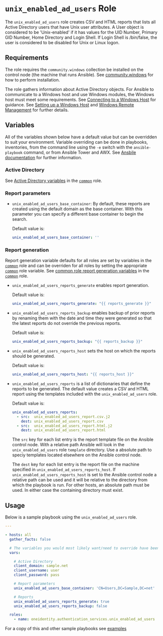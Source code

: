 # `unix_enabled_ad_users` Role

The `unix_enabled_ad_users` role creates CSV and HTML reports that lists all Active Directory users that have Unix user attributes.  A User object is considered to be 'Unix-enabled' if it has values for the UID Number, Primary GID Number, Home Directory and Login Shell.  If Login Shell is /bin/false, the user is considered to be disabled for Unix or Linux logon.

## Requirements

The role requires the `community.windows` collection be installed on the control node (the machine that runs Ansible).  See [community.windows](https://galaxy.ansible.com/community/windows) for how to perform installation.

The role gathers information about Active Directory objects.  For Ansible to communicate to a Windows host and use Windows modules, the Windows host must meet some requirements.  See [Connecting to a Windows Host](https://www.ansible.com/blog/connecting-to-a-windows-host) for guidance.  See [Setting up a Windows Host](https://docs.ansible.com/ansible/latest/user_guide/windows_setup.html) and [Windows Remote Management](https://docs.ansible.com/ansible/latest/user_guide/windows_winrm.html) for further details.

## Variables

All of the variables shown below have a default value but can be overridden to suit your environment.  Variable overriding can be done in playbooks, inventories, from the command line using the `-e` switch with the `ansible-playbook` command, or from Ansible Tower and AWX.  See [Ansbile documentation](https://docs.ansible.com/ansible/latest/user_guide/playbooks_variables.html) for further information.

### Active Directory

See [Active Directory variables](../common/README.md#active-directory) in the [`common`](../common/README.md) role.

### Report parameters

* `unix_enabled_ad_users_base_container`: By default, these reports are created using the default domain as the base container.  With this parameter you can specify a different base container to begin the search.

    Default value is:
    ```yaml
    unix_enabled_ad_users_base_container: ''
    ```

### Report generation

Report generation variable defaults for all roles are set by variables in the [`common`](../common/README.md) role and can be overriden for all roles by setting the appropriate [`common`](../common/README.md) role variable.  See [common role report generation variables](../common/README.md#report-generation) in the [`common`](../common/README.md) role.

* `unix_enabled_ad_users_reports_generate` enables report generation.

    Default value is:
    ```yaml
    unix_enabled_ad_users_reports_generate: "{{ reports_generate }}"
    ```

* `unix_enabled_ad_users_reports_backup` enables backup of prior reports by renaming them with the date and time they were generated so that the latest reports do not override the previous reports.

    Default value is:
    ```yaml
    unix_enabled_ad_users_reports_backup: "{{ reports_backup }}"

    ```

* `unix_enabled_ad_users_reports_host` sets the host on which the reports should be generated.

    Default value is: 
    ```yaml
    unix_enabled_ad_users_reports_host: "{{ reports_host }}"
    ```

* `unix_enabled_ad_users_reports` is a list of dictionaries that define the reports to be generated.  The default value creates a CSV and HTML report using the templates included with the `unix_enabled_ad_users` role.

  Default value is:
    ```yaml
    unix_enabled_ad_users_reports:
      - src:  unix_enabled_ad_users_report.csv.j2
        dest: unix_enabled_ad_users_report.csv
      - src:  unix_enabled_ad_users_report.html.j2
        dest: unix_enabled_ad_users_report.html
    ```

  The `src` key for each list entry is the report template file on the Ansible control node.  With a relative path Ansible will look in the `unix_enabled_ad_users` role `template` directory.  Use a absolute path to speciy templates located elsewhere on the Ansible control node.

  The `dest` key for each list entry is the report file on the machine specified in `unix_enabled_ad_users_reports_host`.  If `unix_enabled_ad_users_reports_host` is set to the Ansible control node a relative path can be used and it will be relative to the directory from which the playbook is run.  For other hosts, an absolute path must be used.  In either case the containing directory must exist.

## Usage

Below is a sample playbook using the `unix_enabled_ad_users` role.

```yaml
---

- hosts: all
  gather_facts: false

  # The variables you would most likely want/need to override have been included
  vars:

    # Active Directory
    client_domain: sample.net
    client_username: user
    client_password: pass

    # Report parameters
    unix_enabled_ad_users_base_container: 'CN=Users,DC=Sample,DC=net'

    # Reports
    unix_enabled_ad_users_reports_generate: true
    unix_enabled_ad_users_reports_backup: false

  roles:
    - name: oneidentity.authentication_services.unix_enabled_ad_users
```

For a copy of this and other sample playbooks see [examples](../../examples/README.md)
